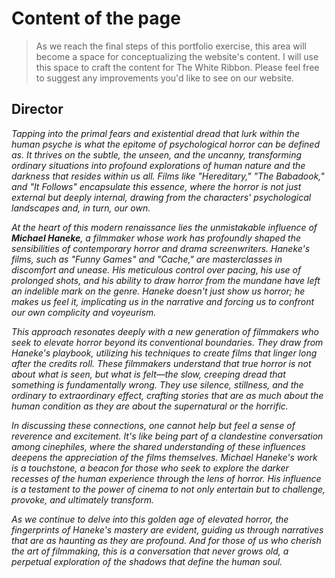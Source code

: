 # Content of the page
> As we reach the final steps of this portfolio exercise, this area will become a space for conceptualizing the website's content. I will use this space to craft the content for The White Ribbon. Please feel free to suggest any improvements you'd like to see on our website.

## Director

_Tapping into the primal fears and existential dread that lurk within the human psyche is what the epitome of psychological horror can be defined as. It thrives on the subtle, the unseen, and the uncanny, transforming ordinary situations into profound explorations of human nature and the darkness that resides within us all. Films like "Hereditary," "The Babadook," and "It Follows" encapsulate this essence, where the horror is not just external but deeply internal, drawing from the characters' psychological landscapes and, in turn, our own._

_At the heart of this modern renaissance lies the unmistakable influence of **Michael Haneke**, a filmmaker whose work has profoundly shaped the sensibilities of contemporary horror and drama screenwriters. Haneke's films, such as "Funny Games" and "Cache," are masterclasses in discomfort and unease. His meticulous control over pacing, his use of prolonged shots, and his ability to draw horror from the mundane have left an indelible mark on the genre. Haneke doesn't just show us horror; he makes us feel it, implicating us in the narrative and forcing us to confront our own complicity and voyeurism._

_This approach resonates deeply with a new generation of filmmakers who seek to elevate horror beyond its conventional boundaries. They draw from Haneke's playbook, utilizing his techniques to create films that linger long after the credits roll. These filmmakers understand that true horror is not about what is seen, but what is felt—the slow, creeping dread that something is fundamentally wrong. They use silence, stillness, and the ordinary to extraordinary effect, crafting stories that are as much about the human condition as they are about the supernatural or the horrific._

_In discussing these connections, one cannot help but feel a sense of reverence and excitement. It's like being part of a clandestine conversation among cinephiles, where the shared understanding of these influences deepens the appreciation of the films themselves. Michael Haneke's work is a touchstone, a beacon for those who seek to explore the darker recesses of the human experience through the lens of horror. His influence is a testament to the power of cinema to not only entertain but to challenge, provoke, and ultimately transform._

_As we continue to delve into this golden age of elevated horror, the fingerprints of Haneke's mastery are evident, guiding us through narratives that are as haunting as they are profound. And for those of us who cherish the art of filmmaking, this is a conversation that never grows old, a perpetual exploration of the shadows that define the human soul._